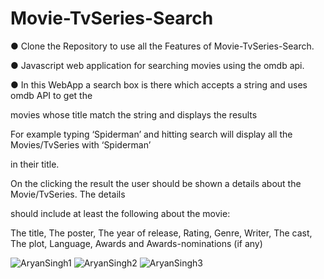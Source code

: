 # Movie-TvSeries-Search

● Clone the Repository to use all the Features of Movie-TvSeries-Search.

● Javascript web application for searching movies using the omdb api.

● In this WebApp a search box is there which accepts a string and uses omdb API to get the

movies whose title match the string and displays the results

For example typing ‘Spiderman’ and hitting search will display all the Movies/TvSeries with ‘Spiderman’

in their title.

On the clicking the result the user should be shown a details about the Movie/TvSeries. The details

should include at least the following about the movie:

The title, The poster, The year of release, Rating, Genre, Writer, The cast, The plot, Language, Awards and Awards-nominations (if any)

![AryanSingh1](https://user-images.githubusercontent.com/96579866/147846961-b8b80f13-07fd-4903-a1ec-968af9876c88.png)
![AryanSingh2](https://user-images.githubusercontent.com/96579866/147846962-6834b483-eddc-4238-b6e2-96e6382dd912.png)
![AryanSingh3](https://user-images.githubusercontent.com/96579866/147847000-930c279c-5e8c-45ee-b649-ee388c7a725b.png)
